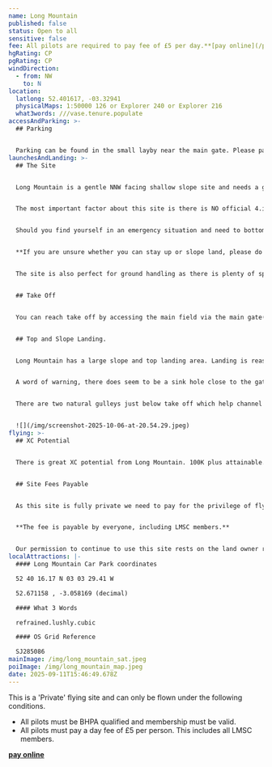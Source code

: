 ```yaml
---
name: Long Mountain
published: false
status: Open to all
sensitive: false
fee: All pilots are required to pay fee of £5 per day.**[pay online](/pay-fee)**
hgRating: CP
pgRating: CP
windDirection:
  - from: NW
    to: N
location:
  latlong: 52.401617, -03.32941
  physicalMaps: 1:50000 126 or Explorer 240 or Explorer 216
  what3words: ///vase.tenure.populate
accessAndParking: >-
  ## Parking


  Parking can be found in the small layby near the main gate. Please park sensibly and do not block either the main gate or the gate to the side field. Doing so will jeopardise our right tofly. The farmer needs access to the land at all times. Please do not park in the lane or cause any obstruction to passing traffic. In the summer drier months it is possible to park just inside the gate on the grass. Do not under any circumstances drive your vehicle to take off or let any sheep or cattle out!
launchesAndLanding: >-
  ## The Site


  Long Mountain is a gentle NNW facing shallow slope site and needs a good 15mph plus wind to stay up. The site works well in stronger winds so a good strong lamch technique as recommended. As a general rule, if Llangollen is blown out then this site usually works, a forecast of 10mph+ is what you are looking for.


  The most important factor about this site is there is NO official 4.ittom leading options. You must either slope or top land at all times. There are no formal agreements with any land owners to use the fields below take off.


  Should you find yourself in an emergency situation and need to bottom laid then try to choose a field without crops or animals in please? If approached by the land owier olease be as courteous as possible, make your excuses and leave. There are no obvious gates or paths at the bottom of the site so getting back up top is going to be very difficult in deed.


  **If you are unsure whether you can stay up or slope land, please do not launch.**


  The site is also perfect for ground handling as there is plenty of space to practice in.


  ## Take Off


  You can reach take off by accessing the main field via the main gate(s). Walk straight forward up a slight incline where you will reach the top of the slope some 400 yards or so. Carry up is not difficult. The ideal wind direction is a NNW and will take a little bit of NW and up to N. It is NOT recommended you fly this site when the wind is coming directly from the W, NE or E direction. The site is also a perfect thermal site in the right conditions. Big height gains and long distances have been done from this site.


  ## Top and Slope Landing.


  Long Mountain has a large slope and top landing area. Landing is reasonably easy even for low airtime pilots. This is an ideal site to practice your slope landings. When it gets stro g you can drift back a long way and land quite safely.


  A word of warning, there does seem to be a sink hole close to the gates where the cars are parked. If landing here please be careful.


  There are two natural gulleys just below take off which help channel the wind and thermals up the face. Depending where you launch from it is not easy to see these gulley's before you are airborne. This is where the 'house' lift can usually be found. It is also a good idea to use the tops of the gulleys as a reference point to decide to slope land if the lift, has dropped. If you fly lower than the tops of the gialley there is a very good chance you will run out of landing options. The walk back up from this point is not an easy one so be warned. It is best to get on the slope before this happens.


  ![](/img/screenshot-2025-10-06-at-20.54.29.jpeg)
flying: >-
  ## XC Potential


  There is great XC potential from Long Mountain. 100K plus attainable. Corndon Hill and the Long Mynd are possibilities to aim for. Out in front are Moel Golfra and Rodney's Pillar. Another challenge is to gain enough height to fly to Rodney's and back. Height gains of as high as 4000' ato have been made. Bear in mind that just down the road is Welshpool Airfield where light aircraft and helicopters fly from. Please be very observant at all times. 


  ## Site Fees Payable


  As this site is fully private we need to pay for the privilege of flying there. There is a day fee of £5 per pilot payable online using this link **XXXXXX.** Cash is not accepted.


  **The fee is payable by everyone, including LMSC members.**


  Our permission to continue to use this site rests on the land owner recieving payments from every pilot that flys.
localAttractions: |-
  #### Long Mountain Car Park coordinates

  52 40 16.17 N 03 03 29.41 W

  52.671158 , -3.058169 (decimal)

  #### What 3 Words

  refrained.lushly.cubic

  #### OS Grid Reference

  SJ285086
mainImage: /img/long_mountain_sat.jpeg
poiImage: /img/long_mountain_map.jpeg
date: 2025-09-11T15:46:49.678Z
---
```

This is a 'Private' flying site and can only be flown under the following conditions.

* All pilots must be BHPA qualified and membership must be valid.
* All pilots must pay a day fee of £5 per person. This includes all LMSC members.

**[pay online](/pay-fee)**